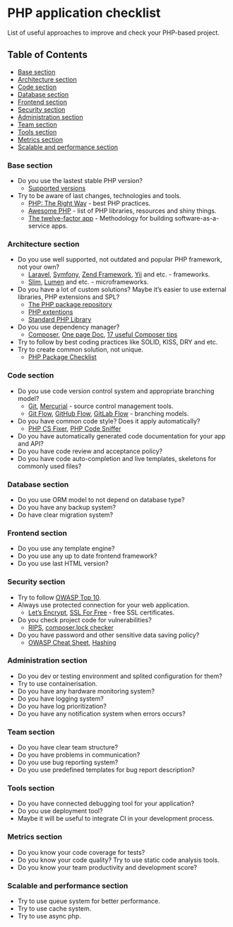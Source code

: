# PHP application checklist

List of useful approaches to improve and check your PHP-based project.

## Table of Contents
- [Base section](#base-section)
- [Architecture section](#architecture-section)
- [Code section](#code-section)
- [Database section](#database-section)
- [Frontend section](#frontend-section)
- [Security section](#security-section)
- [Administration section](#administration-section)
- [Team section](#team-section)
- [Tools section](#tools-section)
- [Metrics section](#metrics-section)
- [Scalable and performance section](#scalable-and-performance-section)

### Base section
* Do you use the lastest stable PHP version?
  * [Supported versions](http://php.net/supported-versions.php)
* Try to be aware of last changes, technologies and tools.
  * [PHP: The Right Way](http://www.phptherightway.com/) - best PHP practices.
  * [Awesome PHP](https://github.com/ziadoz/awesome-php) - list of PHP libraries, resources and shiny things.
  * [The twelve-factor app](https://www.12factor.net/) - Methodology for building software-as-a-service apps.

### Architecture section
* Do you use well supported, not outdated and popular PHP framework, not your own?
  * [Laravel](https://laravel.com), [Symfony](https://symfony.com), [Zend Framework](https://framework.zend.com/), [Yii](https://www.yiiframework.com) and etc. - frameworks.
  * [Slim](https://www.slimframework.com), [Lumen](https://www.slimframework.com) and etc. - microframeworks.
* Do you have a lot of custom solutions? Maybe it’s easier to use external libraries, PHP extensions and SPL?
  * [The PHP package repository](https://packagist.org)
  * [PHP extentions](http://php.net/manual/en/extensions.php)
  * [Standard PHP Library](http://php.net/manual/en/book.spl.php)
* Do you use dependency manager?
  * [Composer](https://getcomposer.org), [One page Doc](http://composer.json.jolicode.com), [17 useful Composer tips](https://blog.martinhujer.cz/17-tips-for-using-composer-efficiently/)
* Try to follow by best coding practices like SOLID, KISS, DRY and etc.
* Try to create common solution, not unique.
  * [PHP Package Checklist](http://phppackagechecklist.com/#1,2,3,4,5,6,7,8,9,10,11,12,13,14)

### Code section
* Do you use code version control system and appropriate branching model?
  * [Git](https://git-scm.com), [Mercurial](https://www.mercurial-scm.org) - source control management tools.
  * [Git Flow](https://www.atlassian.com/git/tutorials/comparing-workflows/gitflow-workflow), [GitHub Flow](http://scottchacon.com/2011/08/31/github-flow.html), [GitLab Flow](https://about.gitlab.com/2014/09/29/gitlab-flow/) - branching models.
* Do you have common code style? Does it apply automatically?
  * [PHP CS Fixer](http://cs.sensiolabs.org), [PHP Code Sniffer](https://github.com/squizlabs/PHP_CodeSniffer)
* Do you have automatically generated code documentation for your app and API?
* Do you have code review and acceptance policy?
* Do you have code auto-completion and live templates, skeletons for commonly used files?

### Database section
* Do you use ORM model to not depend on database type? 
* Do you have any backup system? 
* Do have clear migration system? 

### Frontend section
* Do you use any template engine? 
* Do you use any up to date frontend framework? 
* Do you use last HTML version? 

### Security section
* Try to follow [OWASP Top 10](https://www.owasp.org/index.php/Category:OWASP_Top_Ten_Project).
* Always use protected connection for your web application.
  * [Let’s Encrypt](https://letsencrypt.org), [SSL For Free](https://www.sslforfree.com) - free SSL certificates.
* Do you check project code for vulnerabilities?
  * [RIPS](http://rips-scanner.sourceforge.net), [composer.lock checker](https://security.sensiolabs.org/check)
* Do you have password and other sensitive data saving policy?
  * [OWASP Cheat Sheet](https://www.owasp.org/index.php/Password_Storage_Cheat_Sheet), [Hashing](http://php.net/manual/en/faq.passwords.php)

### Administration section
* Do you dev or testing environment and splited configuration for them? 
* Try to use containerisation. 
* Do you have any hardware monitoring system? 
* Do you have logging system? 
* Do you have log prioritization? 
* Do you have any notification system when errors occurs? 

### Team section
* Do you have clear team structure? 
* Do you have problems in communication?
* Do you use bug reporting system? 
* Do you use predefined templates for bug report description? 

### Tools section
* Do you have connected debugging tool for your application? 
* Do you use deployment tool? 
* Maybe it will be useful to integrate CI in your development process. 

### Metrics section
* Do you know your code coverage for tests?
* Do you know your code quality? Try to use static code analysis tools.
* Do you know your team productivity and development score?

### Scalable and performance section
* Try to use queue system for better performance. 
* Try to use cache system.
* Try to use async php.
